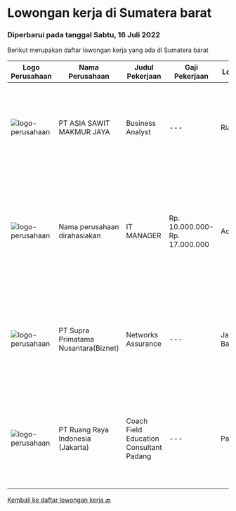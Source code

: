 
  # Lowongan kerja di Sumatera barat

  ### Diperbarui pada tanggal Sabtu, 16 Juli 2022

  Berikut merupakan daftar lowongan kerja yang ada di Sumatera barat

  |Logo Perusahaan | Nama Perusahaan | Judul Pekerjaan | Gaji Pekerjaan | Lokasi | Deskripsi | Tanggal diunggah | Pranala |
  | -------------- | --------------- | --------------- | --------- | --------- | -------------- | ------- | ----------- |
  |![logo-perusahaan](https://image-service-cdn.seek.com.au/8c9ad8ac1a3555ef79e89c100defac119719c63a/ee4dce1061f3f616224767ad58cb2fc751b8d2dc)|PT ASIA SAWIT MAKMUR JAYA|Business Analyst|---|Riau|Requirement :- Age Max 30 years- Minimum Bachelor Degree in any Majors- Fresh Graduated Welcome to apply- Good administration &amp; computer skills...|Kamis, 14 Juli 2022|https://www.jobstreet.co.id/id/job/business-analyst-3955962?token=0~24945fce-f4a5-4242-9c54-f64ae1a1a013&sectionRank=1&jobId=jobstreet-id-job-3955962|
|![logo-perusahaan](https://i.ibb.co/sqvTCh9/112815900-stock-vector-no-image-available-icon-flat-vector.webp)|Nama perusahaan dirahasiakan|IT MANAGER|Rp. 10.000.000-Rp. 17.000.000|Aceh|Memiliki pengalaman leadership sebagai Manager sebelumnya.Back End Engineer1. Memiliki pengalaman dalam membangun RESTful APIs2. Menguasai bahasa...|Senin, 11 Juli 2022|https://www.jobstreet.co.id/id/job/it-manager-3951340?token=0~24945fce-f4a5-4242-9c54-f64ae1a1a013&sectionRank=2&jobId=jobstreet-id-job-3951340|
|![logo-perusahaan](https://image-service-cdn.seek.com.au/1033d36f751f076cfdd637ed0acbcbf8508866ec/ee4dce1061f3f616224767ad58cb2fc751b8d2dc)|PT Supra Primatama Nusantara(Biznet)|Networks Assurance|---|Jawa Barat|Tanggung Jawab:  Melakukan Audit &amp; Commissioning jaringan Fiber Optic (FTTx GPON, and Metro Ethernet) Memastikan pembangunan jaringan fiber optik...|Rabu, 22 Juni 2022|https://www.jobstreet.co.id/id/job/networks-assurance-3928898?token=0~24945fce-f4a5-4242-9c54-f64ae1a1a013&sectionRank=3&jobId=jobstreet-id-job-3928898|
|![logo-perusahaan](https://image-service-cdn.seek.com.au/7eee59ea5934120f389dd02961ddcb6b62946481/ee4dce1061f3f616224767ad58cb2fc751b8d2dc)|PT Ruang Raya Indonesia (Jakarta)|Coach Field Education Consultant Padang|---|Padang|Ruangguru is a tech-enabled education company that provides a one-stop learning experience for students to have better access to quality content and...|Kamis, 07 Juli 2022|https://www.jobstreet.co.id/id/job/coach-field-education-consultant-padang-1032311954?token=0~24945fce-f4a5-4242-9c54-f64ae1a1a013&sectionRank=4&jobId=jobstreet-id-job-1032311954|


  [Kembali ke daftar lowongan kerja 🔙](../README.md#daftar-lowongan-kerja)
  